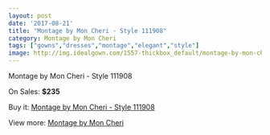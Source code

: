 ```yaml
---
layout: post
date: '2017-08-21'
title: "Montage by Mon Cheri - Style 111908"
category: Montage by Mon Cheri
tags: ["gowns","dresses","montage","elegant","style"]
image: http://img.idealgown.com/1557-thickbox_default/montage-by-mon-cheri-style-111908.jpg
---
```

Montage by Mon Cheri - Style 111908

On Sales: **$235**
<a href="https://www.idealgown.com/en/montage-by-mon-cheri/721-montage-by-mon-cheri-style-111908.html"><amp-img layout="responsive" width="600" height="600" src="//img.idealgown.com/1557-thickbox_default/montage-by-mon-cheri-style-111908.jpg" alt="Montage by Mon Cheri - Style 111908 0" /></a>
<a href="https://www.idealgown.com/en/montage-by-mon-cheri/721-montage-by-mon-cheri-style-111908.html"><amp-img layout="responsive" width="600" height="600" src="//img.idealgown.com/1558-thickbox_default/montage-by-mon-cheri-style-111908.jpg" alt="Montage by Mon Cheri - Style 111908 1" /></a>

Buy it: [Montage by Mon Cheri - Style 111908](https://www.idealgown.com/en/montage-by-mon-cheri/721-montage-by-mon-cheri-style-111908.html "Montage by Mon Cheri - Style 111908")

View more: [Montage by Mon Cheri](https://www.idealgown.com/en/9-montage-by-mon-cheri "Montage by Mon Cheri")